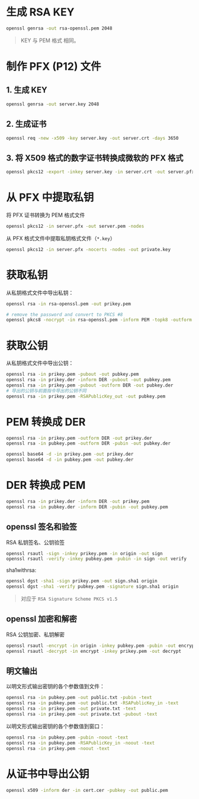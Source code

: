 # 生成 RSA KEY

```sh
openssl genrsa -out rsa-openssl.pem 2048
```

>   KEY 与 PEM 格式 相同。

# 制作 PFX (P12) 文件

## 1. 生成 KEY

```sh
openssl genrsa -out server.key 2048
```

## 2. 生成证书

```sh
openssl req -new -x509 -key server.key -out server.crt -days 3650
```

## 3. 将 X509 格式的数字证书转换成微软的 PFX 格式

```sh
openssl pkcs12 -export -inkey server.key -in server.crt -out server.pfx
```

# 从 PFX 中提取私钥

将 PFX 证书转换为 PEM 格式文件

```sh
openssl pkcs12 -in server.pfx -out server.pem -nodes
```

从 PFX 格式文件中提取私钥格式文件（`*.key`）

```sh
openssl pkcs12 -in server.pfx -nocerts -nodes -out private.key
```


# 获取私钥
从私钥格式文件中导出私钥：
```sh
openssl rsa -in rsa-openssl.pem -out prikey.pem
```
```sh
# remove the password and convert to PKCS #8
openssl pkcs8 -nocrypt -in rsa-openssl.pem -inform PEM -topk8 -outform DER -out prikey.der
```


# 获取公钥
从私钥格式文件中导出公钥：
```sh
openssl rsa -in prikey.pem -pubout -out pubkey.pem
openssl rsa -in prikey.der -inform DER -pubout -out pubkey.pem
openssl rsa -in prikey.pem -pubout -outform DER -out pubkey.der
# 导出的公钥与前面指令导出的公钥不同
openssl rsa -in prikey.pem -RSAPublicKey_out -out pubkey.pem
```

# PEM 转换成 DER
```sh
openssl rsa -in prikey.pem -outform DER -out prikey.der
openssl rsa -in pubkey.pem -outform DER -pubin -out pubkey.der
```
```sh
openssl base64 -d -in prikey.pem -out prikey.der
openssl base64 -d -in pubkey.pem -out pubkey.der
```


# DER 转换成 PEM
```sh
openssl rsa -in prikey.der -inform DER -out prikey.pem
openssl rsa -in pubkey.der -inform DER -pubin -out pubkey.pem
```


## openssl 签名和验签
RSA 私钥签名、公钥验签
```sh
openssl rsautl -sign -inkey prikey.pem -in origin -out sign
openssl rsautl -verify -inkey pubkey.pem -pubin -in sign -out verify
```

sha1withrsa:
```sh
openssl dgst -sha1 -sign prikey.pem -out sign.sha1 origin
openssl dgst -sha1 -verify pubkey.pem -signature sign.sha1 origin
```
> 对应于 `RSA Signature Scheme PKCS v1.5`


## openssl 加密和解密
RSA 公钥加密、私钥解密
```sh
openssl rsautl -encrypt -in origin -inkey pubkey.pem -pubin -out encrypt
openssl rsautl -decrypt -in encrypt -inkey prikey.pem -out decrypt
```


## 明文输出
以明文形式输出密钥的各个参数值到文件：
```sh
openssl rsa -in pubkey.pem -out public.txt -pubin -text
openssl rsa -in pubkey.pem -out public.txt -RSAPublicKey_in -text
openssl rsa -in prikey.pem -out private.txt -text
openssl rsa -in prikey.pem -out private.txt -pubout -text
```

以明文形式输出密钥的各个参数值到窗口：
```sh
openssl rsa -in pubkey.pem -pubin -noout -text
openssl rsa -in pubkey.pem -RSAPublicKey_in -noout -text
openssl rsa -in prikey.pem -noout -text
```


# 从证书中导出公钥

```sh
openssl x509 -inform der -in cert.cer -pubkey -out public.pem
```
